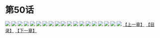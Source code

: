 # 第50话
![](https://s1.baozimh.com/scomic/yuekanshaonuyeqijun-chunquan/0/54-elz9/1.jpg)
![](https://s1.baozimh.com/scomic/yuekanshaonuyeqijun-chunquan/0/54-elz9/2.jpg)
![](https://s1.baozimh.com/scomic/yuekanshaonuyeqijun-chunquan/0/54-elz9/3.jpg)
![](https://s1.baozimh.com/scomic/yuekanshaonuyeqijun-chunquan/0/54-elz9/4.jpg)
![](https://s1.baozimh.com/scomic/yuekanshaonuyeqijun-chunquan/0/54-elz9/5.jpg)
![](https://s1.baozimh.com/scomic/yuekanshaonuyeqijun-chunquan/0/54-elz9/6.jpg)
![](https://s1.baozimh.com/scomic/yuekanshaonuyeqijun-chunquan/0/54-elz9/7.jpg)
![](https://s1.baozimh.com/scomic/yuekanshaonuyeqijun-chunquan/0/54-elz9/8.jpg)
![](https://s1.baozimh.com/scomic/yuekanshaonuyeqijun-chunquan/0/54-elz9/9.jpg)
![](https://s1.baozimh.com/scomic/yuekanshaonuyeqijun-chunquan/0/54-elz9/10.jpg)
![](https://s1.baozimh.com/scomic/yuekanshaonuyeqijun-chunquan/0/54-elz9/11.jpg)
![](https://s1.baozimh.com/scomic/yuekanshaonuyeqijun-chunquan/0/54-elz9/12.jpg)
![](https://s1.baozimh.com/scomic/yuekanshaonuyeqijun-chunquan/0/54-elz9/13.jpg)
![](https://s1.baozimh.com/scomic/yuekanshaonuyeqijun-chunquan/0/54-elz9/14.jpg)
![](https://s1.baozimh.com/scomic/yuekanshaonuyeqijun-chunquan/0/54-elz9/15.jpg)
![](https://s1.baozimh.com/scomic/yuekanshaonuyeqijun-chunquan/0/54-elz9/16.jpg)
![](https://s1.baozimh.com/scomic/yuekanshaonuyeqijun-chunquan/0/54-elz9/17.jpg)
![](https://s1.baozimh.com/scomic/yuekanshaonuyeqijun-chunquan/0/54-elz9/18.jpg)
![](https://s1.baozimh.com/scomic/yuekanshaonuyeqijun-chunquan/0/54-elz9/19.jpg)
[【上一章】](./49.md)
[【目录】](./README.md)
[【下一章】](./51.md)
